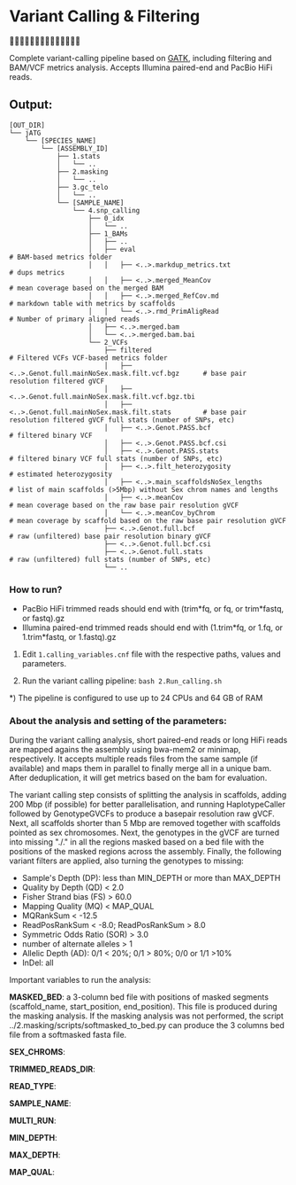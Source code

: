# Variant Calling & Filtering
🧬🧐🧬🧐🧬🧐🧬🧐🧬🧐🧬🧐🧬🧐

Complete variant-calling pipeline based on [GATK](https://gatk.broadinstitute.org/hc/en-us), including filtering and BAM/VCF metrics analysis. Accepts Illumina paired-end and PacBio HiFi reads.


## Output:
```
[OUT_DIR]
└── jATG
    └── [SPECIES_NAME]
        └── [ASSEMBLY_ID]
            ├── 1.stats
            │   └── ..
            ├── 2.masking
            │   └── ..
            ├── 3.gc_telo
            │   └── ..
            └── [SAMPLE_NAME]
                └── 4.snp_calling
                    ├── 0_idx
                    │   └── ..
                    ├── 1_BAMs
                    │   ├── ..
                    │   ├── eval                                                 # BAM-based metrics folder
                    │   │   ├── <..>.markdup_metrics.txt                         # dups metrics
                    │   │   ├── <..>.merged_MeanCov                              # mean coverage based on the merged BAM
                    │   │   ├── <..>.merged_RefCov.md                            # markdown table with metrics by scaffolds
                    │   │   └── <..>.rmd_PrimAligRead                            # Number of primary aligned reads
                    │   ├── <..>.merged.bam
                    │   └── <..>.merged.bam.bai
                    └── 2_VCFs
                        ├── filtered                                             # Filtered VCFs VCF-based metrics folder
                        │   ├── <..>.Genot.full.mainNoSex.mask.filt.vcf.bgz      # base pair resolution filtered gVCF
                        │   ├── <..>.Genot.full.mainNoSex.mask.filt.vcf.bgz.tbi
                        │   ├── <..>.Genot.full.mainNoSex.mask.filt.stats        # base pair resolution filtered gVCF full stats (number of SNPs, etc)
                        │   ├── <..>.Genot.PASS.bcf                              # filtered binary VCF
                        │   ├── <..>.Genot.PASS.bcf.csi
                        │   ├── <..>.Genot.PASS.stats                            # filtered binary VCF full stats (number of SNPs, etc)
                        │   ├── <..>.filt_heterozygosity                         # estimated heterozygosity
                        │   ├── <..>.main_scaffoldsNoSex_lengths                 # list of main scaffolds (>5Mbp) without Sex chrom names and lengths
                        │   ├── <..>.meanCov                                     # mean coverage based on the raw base pair resolution gVCF
                        │   └── <..>.meanCov_byChrom                             # mean coverage by scaffold based on the raw base pair resolution gVCF
                        ├── <..>.Genot.full.bcf                                  # raw (unfiltered) base pair resolution binary gVCF
                        ├── <..>.Genot.full.bcf.csi
                        ├── <..>.Genot.full.stats                                # raw (unfiltered) full stats (number of SNPs, etc)
                        └── ..
```

### How to run?

* PacBio HiFi trimmed reads should end with (trim\*fq, or fq, or trim\*fastq, or fastq).gz
* Illumina paired-end trimmed reads should end with (1.trim\*fq, or 1.fq, or 1.trim\*fastq, or 1.fastq).gz

1) Edit `1.calling_variables.cnf` file with the respective paths, values and parameters.

2) Run the variant calling pipeline: `bash 2.Run_calling.sh`

\*) The pipeline is configured to use up to 24 CPUs and 64 GB of RAM


### About the analysis and setting of the parameters:

During the variant calling analysis, short paired-end reads or long HiFi reads are mapped agains the assembly using bwa-mem2 or minimap, respectively. 
It accepts multiple reads files from the same sample (if available) and maps them in parallel to finally merge all in a unique bam.
After deduplication, it will get metrics based on the bam for evaluation.

The variant calling step consists of splitting the analysis in scaffolds, adding 200 Mbp (if possible) for better parallelisation, and running HaplotypeCaller followed by GenotypeGVCFs to produce a basepair resolution raw gVCF. Next, all scaffolds shorter than 5 Mbp are removed together with scaffolds pointed as sex chromosomes.
Next, the genotypes in the gVCF are turned into missing "./." in all the regions masked based on a bed file with the positions of the masked regions across the assembly. Finally, the following variant filters are applied, also turning the genotypes to missing:
- Sample's Depth (DP): less than MIN_DEPTH or more than MAX_DEPTH
- Quality by Depth (QD) < 2.0
- Fisher Strand bias (FS) > 60.0
- Mapping Quality (MQ) < MAP_QUAL
- MQRankSum < -12.5
- ReadPosRankSum < -8.0; ReadPosRankSum > 8.0
- Symmetric Odds Ratio (SOR) > 3.0
- number of alternate alleles > 1
- Allelic Depth (AD): 0/1 < 20%; 0/1 > 80%; 0/0 or 1/1 >10% 
- InDel: all

Important variables to run the analysis:

**MASKED_BED**: a 3-column bed file with positions of masked segments (scaffold_name, start_position, end_position). This file is produced during the masking analysis. If the masking analysis was not performed, the script ../2.masking/scripts/softmasked_to_bed.py can produce the 3 columns bed file from a softmasked fasta file.

**SEX_CHROMS**:

**TRIMMED_READS_DIR**:

**READ_TYPE**:

**SAMPLE_NAME**:

**MULTI_RUN**:

**MIN_DEPTH**:

**MAX_DEPTH**:

**MAP_QUAL**:

